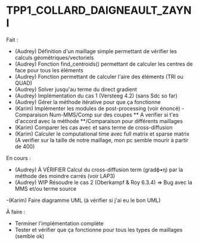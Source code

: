 # TPP1_COLLARD_DAIGNEAULT_ZAYNI


Fait : 
 - (Audrey) Définition d'un maillage simple permettant de vérifier les calculs géométriques/vectoriels
 - (Audrey) Fonction find_centroids() permettant de calculer les centres de face pour tous les éléments
 - (Audrey) Fonction permettant de calculer l'aire des éléments (TRI ou QUAD)
 - (Audrey) Solver jusqu'au terme du direct gradient
 - (Audrey) Implémentation du cas 1  (Versteeg 4.2) (sans Sdc so far)
 - (Audrey) Gérer la méthode itérative pour que ça fonctionne
 - (Karim) Implémenter les modules de post-processing (voir énoncé) - Comparaison Num-MMS/Comp sur des coupes ** A verifier si t'es d'accord avec la méthode **/Comparaison pour différents maillages
 - (Karim) Comparer les cas avec et sans terme de cross-diffusion 
 - (Karim) Calculer le computational time avec full matrix et sparse matrix (A verifier sur la taille de notre maillage, mon pc semble mourir à partir de 400)

En cours :
- (Audrey) À VÉRIFIER Calcul du cross-diffusion term (gradϕ•η) par la méthode des moindre carrés (voir LAP3)
- (Audrey) WIP Résoudre le cas 2 (Oberkampf & Roy 6.3.4) => Bug avec la MMS et/ou terme source


 -(Karim) Faire diagramme UML (à vérifier si j'ai eu le bon UML)

À faire : 
 - Terminer l'implémentation complète
 - Tester et vérifier que ça fonctionne pour tous les types de maillages (semble ok)
